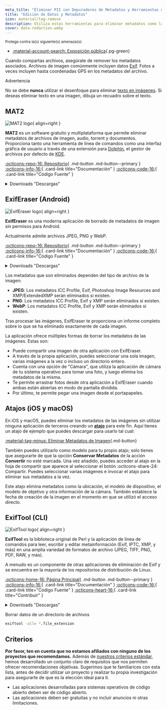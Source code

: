 ```yaml
---
meta_title: "Eliminar PII con Depuradores de Metadatos y Herramientas de Edición de Datos - Privacy Guides"
title: "Edición de Datos y Metadatos"
icon: material/tag-remove
description: Utiliza estas herramientas para eliminar metadatos como la ubicación GPS y otros datos identificativos de las fotos y archivos que compartas.
cover: data-redaction.webp
---
```


<small>Protege contra la(s) siguiente(s) amenaza(s):</small>

- [:material-account-search: Exposición pública](basics/common-threats.md#limiting-public-information ""){.pg-green}

Cuando compartas archivos, asegúrate de remover los metadatos asociados. Archivos de imagen comúnmente incluyen datos [Exif](https://en.wikipedia.org/wiki/Exif). Fotos a veces incluyen hasta coordenadas GPS en los metadatos del archivo.

<div class="admonition warning" markdown>
<p class="admonition-title">Advertencia</p>

No se debe **nunca** utilizar el desenfoque para eliminar [texto en imágenes](https://bishopfox.com/blog/unredacter-tool-never-pixelation). Si deseas eliminar texto en una imagen, dibuja un recuadro sobre el texto.

</div>

## MAT2

<div class="admonition recommendation" markdown>

![MAT2 logo](assets/img/data-redaction/mat2.svg){ align=right }

**MAT2** es un software gratuito y multiplataforma que permite eliminar metadatos de archivos de imagen, audio, torrent y documentos. Proporciona tanto una herramienta de línea de comandos como una interfaz gráfica de usuario a través de una extensión para [Dolphin](https://0xacab.org/jvoisin/mat2/-/tree/master/dolphin), el gestor de archivos por defecto de [KDE](https://kde.org).

[:octicons-repo-16: Repositorio](https://0xacab.org/jvoisin/mat2){ .md-button .md-button--primary }
[:octicons-info-16:](https://0xacab.org/jvoisin/mat2/-/blob/master/README.md){ .card-link title="Documentación" }
[:octicons-code-16:](https://0xacab.org/jvoisin/mat2){ .card-link title="Código Fuente" }

<details class="downloads" markdown>
<summary>Downloads "Descargas"</summary>

- [:fontawesome-brands-windows: Windows](https://pypi.org/project/mat2#metadata-and-privacy)
- [:simple-apple: macOS](https://0xacab.org/jvoisin/mat2#requirements-setup-on-macos-os-x-using-homebrew)
- [:simple-linux: Linux](https://pypi.org/project/mat2)
- [:octicons-globe-16: Web](https://0xacab.org/jvoisin/mat2#web-interface)

</details>

</div>

## ExifEraser (Android)

<div class="admonition recommendation" markdown>

![ExifEraser logo](assets/img/data-redaction/exiferaser.svg){ align=right }

**ExifEraser** es una moderna aplicación de borrado de metadatos de imagen sin permisos para Android.

Actualmente admite archivos JPEG, PNG y WebP.

[:octicons-repo-16: Repositorio](https://github.com/Tommy-Geenexus/exif-eraser#readme){ .md-button .md-button--primary }
[:octicons-info-16:](https://github.com/Tommy-Geenexus/exif-eraser#description){ .card-link title="Documentación" }
[:octicons-code-16:](https://github.com/Tommy-Geenexus/exif-eraser){ .card-link title="Código Fuente" }

<details class="downloads" markdown>
<summary>Downloads "Descargas"</summary>

- [:simple-googleplay: Google Play](https://play.google.com/store/apps/details?id=com.none.tom.exiferaser)
- [:octicons-moon-16: Accrescent](https://accrescent.app/app/com.none.tom.exiferaser)
- [:simple-github: GitHub](https://github.com/Tommy-Geenexus/exif-eraser/releases)

</details>

</div>

Los metadatos que son eliminados dependen del tipo de archivo de la imagen:

- **JPEG**: Los metadatos ICC Profile, Exif, Photoshop Image Resources and XMP/ExtendedXMP serán eliminados si existen.
- **PNG**: Los metadatos ICC Profile, Exif y XMP serán eliminados si existen.
- **WebP**: Los metadatos ICC Profile, Exif y XMP serán eliminados si existen.

Tras procesar las imágenes, ExifEraser te proporciona un informe completo sobre lo que se ha eliminado exactamente de cada imagen.

La aplicación ofrece múltiples formas de borrar los metadatos de las imágenes. Estas son:

- Puede compartir una imagen de otra aplicación con ExifEraser.
- A través de la propia aplicación, puedes seleccionar una sola imagen, varias imágenes a la vez o incluso un directorio entero.
- Cuenta con una opción de "Cámara", que utiliza la aplicación de cámara de tu sistema operativo para tomar una foto, y luego elimina los metadatos de la misma.
- Te permite arrastrar fotos desde otra aplicación a ExifEraser cuando ambas están abiertas en modo de pantalla dividida.
- Por último, te permite pegar una imagen desde el portapapeles.

## Atajos (iOS y macOS)

En iOS y macOS, puedes eliminar los metadatos de las imágenes sin utilizar ninguna aplicación de terceros creando un [**atajo**](https://apps.apple.com/app/id915249334) para este fin. Aquí tienes un atajo de ejemplo que puedes descargar para usarlo tal cual:

[:material-tag-minus: Eliminar Metadatos de Imagen](https://icloud.com/shortcuts/fb774ddb7b5b4296871776c67ac0fff9 ""){.md-button}

También puedes utilizarlo como modelo para tu propio atajo; solo tienes que asegurarte de que la opción **Conservar Metadatos** de la acción **Convertir** no esté marcada. Una vez añadido, puedes acceder al atajo en la hoja de compartir que aparece al seleccionar el botón :octicons-share-24: Compartir. Puedes seleccionar varias imágenes e invocar el atajo para eliminar sus metadatos a la vez.

Este atajo elimina metadatos como la ubicación, el modelo de dispositivo, el modelo de objetivo y otra información de la cámara. También establece la fecha de creación de la imagen en el momento en que se utilizó el acceso directo.

## ExifTool (CLI)

<div class="admonition recommendation" markdown>

![ExifTool logo](assets/img/data-redaction/exiftool.png){ align=right }

**ExifTool** es la biblioteca original de Perl y la aplicación de línea de comandos para leer, escribir y editar metainformación (Exif, IPTC, XMP, y más) en una amplia variedad de formatos de archivo (JPEG, TIFF, PNG, PDF, RAW, y más).

A menudo es un componente de otras aplicaciones de eliminación de Exif y se encuentra en la mayoría de los repositorios de distribución de Linux.

[:octicons-home-16: Página Principal](https://exiftool.org){ .md-button .md-button--primary }
[:octicons-info-16:](https://exiftool.org/faq.html){ .card-link title="Documentación" }
[:octicons-code-16:](https://github.com/exiftool/exiftool){ .card-link title="Código Fuente" }
[:octicons-heart-16:](https://exiftool.org/#donate){ .card-link title="Contribuir" }

<details class="downloads" markdown>
<summary>Downloads "Descargas"</summary>

- [:fontawesome-brands-windows: Windows](https://exiftool.org)
- [:simple-apple: macOS](https://exiftool.org)
- [:simple-linux: Linux](https://exiftool.org)

</details>

</div>

<div class="admonition example" markdown>
<p class="admonition-title">Borrar datos de un directorio de archivos</p>

```bash
exiftool -all= *.file_extension
```

</div>

## Criterios

**Por favor, ten en cuenta que no estamos afiliados con ninguno de los proyectos que recomendamos.** Además de [nuestros criterios estándar](about/criteria.md), hemos desarrollado un conjunto claro de requisitos que nos permiten ofrecer recomendaciones objetivas. Sugerimos que te familiarices con esta lista, antes de decidir utilizar un proyecto y realizar tu propia investigación para asegurarte de que es la elección ideal para ti.

- Las aplicaciones desarrolladas para sistemas operativos de código abierto deben ser de código abierto.
- Las aplicaciones deben ser gratuitas y no incluir anuncios ni otras limitaciones.
